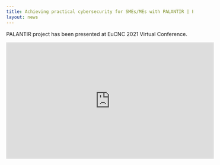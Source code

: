 ```yaml
---
title: Achieving practical cybersecurity for SMEs/MEs with PALANTIR | EuCNC 2021 presentation
layout: news
---
```


PALANTIR project has been presented at EuCNC 2021 Virtual Conference.

<div class="pcustom">
<iframe width="560" height="315" src="https://www.youtube.com/embed/ZJCc1bZk-h8" title="YouTube video player" frameborder="0" allow="accelerometer; autoplay; clipboard-write; encrypted-media; gyroscope; picture-in-picture" allowfullscreen></iframe>
</div>

